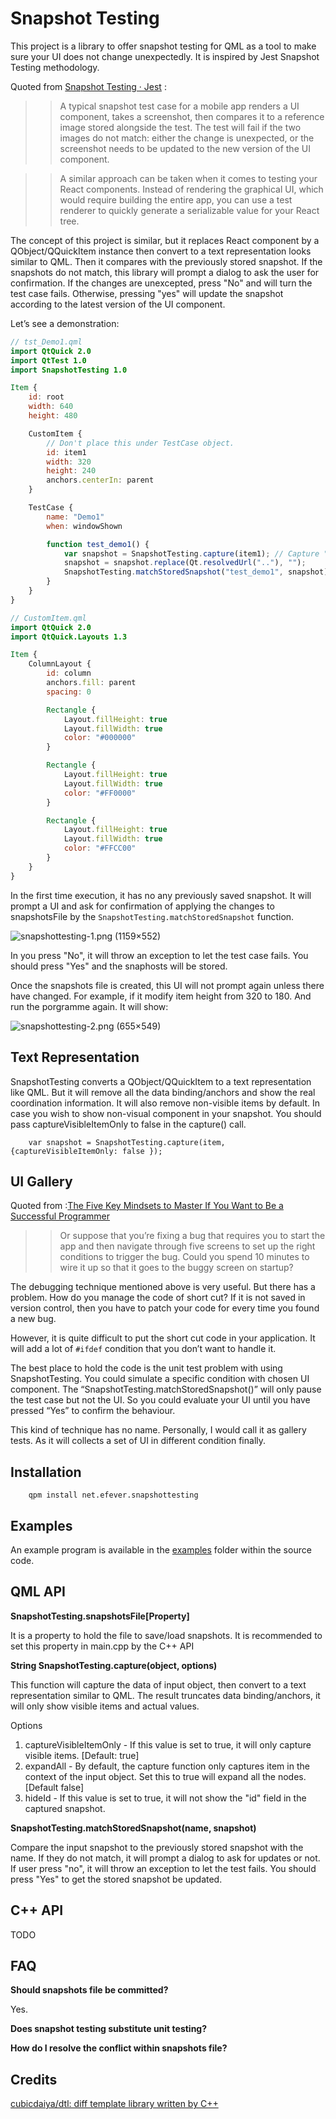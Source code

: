 Snapshot Testing
================

This project is a library to offer snapshot testing for QML as a tool to make sure your UI does not change unexpectedly. It is inspired by Jest Snapshot Testing methodology.

Quoted from [Snapshot Testing · Jest](https://facebook.github.io/jest/docs/snapshot-testing.html) :

>> A typical snapshot test case for a mobile app renders a UI component, takes a screenshot, then compares it to a reference image stored alongside the test. The test will fail if the two images do not match: either the change is unexpected, or the screenshot needs to be updated to the new version of the UI component.

>> A similar approach can be taken when it comes to testing your React components. Instead of rendering the graphical UI, which would require building the entire app, you can use a test renderer to quickly generate a serializable value for your React tree.

The concept of this project is similar, but it replaces React component by a QObject/QQuickItem instance then convert to a text representation looks similar to QML. Then it compares with the previously stored snapshot. If the snapshots do not match, this library will prompt a dialog to ask the user for confirmation. If the changes are unexcepted, press "No" and will turn the test case fails. Otherwise, pressing "yes" will update the snapshot according to the latest version of the UI component.

Let’s see a demonstration:


```QML
// tst_Demo1.qml
import QtQuick 2.0
import QtTest 1.0
import SnapshotTesting 1.0

Item {
    id: root
    width: 640
    height: 480

    CustomItem {
        // Don't place this under TestCase object.
        id: item1
        width: 320
        height: 240
        anchors.centerIn: parent
    }

    TestCase {
        name: "Demo1"
        when: windowShown

        function test_demo1() {
            var snapshot = SnapshotTesting.capture(item1); // Capture "item1" into a text representation
            snapshot = snapshot.replace(Qt.resolvedUrl(".."), "");
            SnapshotTesting.matchStoredSnapshot("test_demo1", snapshot); // Compare with previously stored snapshot
        }
    }
}
```

```QML
// CustomItem.qml
import QtQuick 2.0
import QtQuick.Layouts 1.3

Item {
    ColumnLayout {
        id: column
        anchors.fill: parent
        spacing: 0

        Rectangle {
            Layout.fillHeight: true
            Layout.fillWidth: true
            color: "#000000"
        }

        Rectangle {
            Layout.fillHeight: true
            Layout.fillWidth: true
            color: "#FF0000"
        }

        Rectangle {
            Layout.fillHeight: true
            Layout.fillWidth: true
            color: "#FFCC00"
        }
    }
}
```

In the first time execution, it has no any previously saved snapshot. It will prompt a UI and ask for confirmation of applying the changes to snapshotsFile by the `SnapshotTesting.matchStoredSnapshot` function.

![snapshottesting-1.png (1159×552)](https://raw.githubusercontent.com/benlau/junkcode/master/docs/snapshottesting-1.png)

In you press "No", it will throw an exception to let the test case fails. You should press "Yes" and the snaphosts will be stored.

Once the snapshots file is created, this UI will not prompt again unless there have changed. For example, if it modify item height from 320 to 180. And run the porgramme again. It will show:

![snapshottesting-2.png (655×549)](https://raw.githubusercontent.com/benlau/junkcode/master/docs/snapshottesting-2.png)


Text Representation
-------------------

SnapshotTesting converts a QObject/QQuickItem to a text representation like QML. But it will remove all the data binding/anchors and show the real coordination information. It will also remove non-visible items by default. In case you wish to show non-visual component in your snapshot. You should pass captureVisibleItemOnly to false in the capture() call.

```
    var snapshot = SnapshotTesting.capture(item, {captureVisibleItemOnly: false });
```


UI Gallery
----------

Quoted from :[The Five Key Mindsets to Master If You Want to Be a Successful Programmer](https://www.effectiveengineer.com/blog/five-key-skills-of-successful-programmers)

>> Or suppose that you’re fixing a bug that requires you to start the app and then navigate through five screens to set up the right conditions to trigger the bug. Could you spend 10 minutes to wire it up so that it goes to the buggy screen on startup?

The debugging technique mentioned above is very useful. But there has a problem. How do you manage the code of short cut? If it is not saved in version control, then you have to patch your code for every time you found a new bug.

However, it is quite difficult to put the short cut code in your application. It will add a lot of `#ifdef` condition that you don’t want to handle it.

The best place to hold the code is the unit test problem with using SnapshotTesting. You could simulate a specific condition with chosen UI component. The “SnapshotTesting.matchStoredSnapshot()” will only pause the test case but not the UI. So you could evaluate your UI until you have pressed “Yes” to confirm the behaviour.

This kind of technique has no name. Personally, I would call it as gallery tests. As it will collects a set of UI in different condition finally.

Installation
------------

```
    qpm install net.efever.snapshottesting
```

Examples
--------

An example program is available in the [examples](https://github.com/e-fever/snapshottesting/tree/master/examples/example1) folder within the source code.

QML API
---

**SnapshotTesting.snapshotsFile[Property]**

It is a property to hold the file to save/load snapshots. It is recommended to set this property in main.cpp by the C++ API

**String SnapshotTesting.capture(object, options)**

This function will capture the data of input object, then convert to a text representation similar to QML. The result truncates data binding/anchors, it will only show visible items and actual values.

Options

1. captureVisibleItemOnly - If this value is set to true, it will only capture visible items. [Default: true]
1. expandAll - By default, the capture function only captures item in the context of the input object. Set this to true will expand all the nodes. [Default false]
1. hideId - If this value is set to true, it will not show the "id" field in the captured snapshot.

**SnapshotTesting.matchStoredSnapshot(name, snapshot)**

Compare the input snapshot to the previously stored snapshot with the name. If they do not match, it will prompt a dialog to ask for updates or not. If user press "no", it will throw an exception to let the test fails. You should press "Yes" to get the stored snapshot be updated.

C++ API
-------

TODO

FAQ
----

**Should snapshots file be committed?**

Yes.

**Does snapshot testing substitute unit testing?**

**How do I resolve the conflict within snapshots file?**

Credits
-------

[cubicdaiya/dtl: diff template library written by C++](https://github.com/cubicdaiya/dtl)
